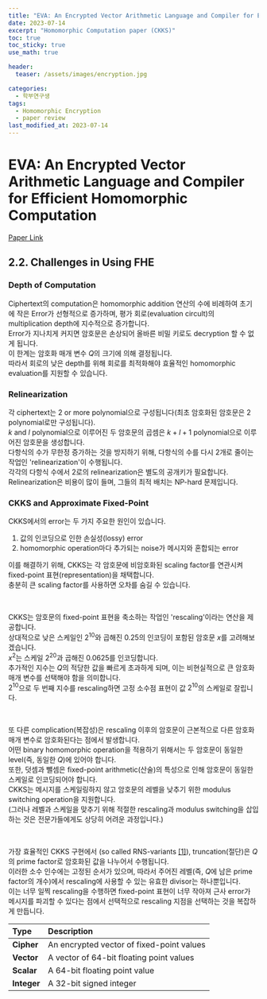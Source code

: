 ```yaml
---
title: "EVA: An Encrypted Vector Arithmetic Language and Compiler for Efficient Homomorphic Computation"
date: 2023-07-14
excerpt: "Homomorphic Computation paper (CKKS)"
toc: true
toc_sticky: true
use_math: true

header:
  teaser: /assets/images/encryption.jpg

categories:
  - 학부연구생
tags:
  - Homomorphic Encryption
  - paper review
last_modified_at: 2023-07-14
---
```


# EVA: An Encrypted Vector Arithmetic Language and Compiler for Efficient Homomorphic Computation

[Paper Link](https://arxiv.org/abs/1912.11951)

## 2.2. Challenges in Using FHE

### Depth of Computation

Ciphertext의 computation은 homomorphic addition 연산의 수에 비례하여 초기에 작은 Error가 선형적으로 증가하며, 평가 회로(evaluation circult)의 multiplication depth에 지수적으로 증가합니다.   
Error가 지나치게 커지면 암호문은 손상되어 올바른 비밀 키로도 decryption 할 수 없게 됩니다.   
이 한계는 암호화 매개 변수 $Q$의 크기에 의해 결정됩니다.  
따라서 회로의 낮은 depth를 위해 회로를 최적화해야 효율적인 homomorphic evaluation를 지원할 수 있습니다.

### Relinearization

각 ciphertext는 2 or more polynomial으로 구성됩니다(최초 암호화된 암호문은 2 polynomial로만 구성됩니다).  
$k$ and $l$ polynomial으로 이루어진 두 암호문의 곱셈은 $k+l+1$ polynomial으로 이루어진 암호문을 생성합니다.  
다항식의 수가 무한정 증가하는 것을 방지하기 위해, 다항식의 수를 다시 2개로 줄이는 작업인 'relinearization'이 수행됩니다.  
각각의 다항식 수에서 2로의 relinearization은 별도의 공개키가 필요합니다.  
Relinearization은 비용이 많이 들며, 그들의 최적 배치는 NP-hard 문제입니다.

### CKKS and Approximate Fixed-Point

CKKS에서의 error는 두 가지 주요한 원인이 있습니다.

1. 값의 인코딩으로 인한 손실성(lossy) error
2. homomorphic operation마다 추가되는 noise가 메시지와 혼합되는 error

이를 해결하기 위해, CKKS는 각 암호문에 비암호화된 scaling factor를 연관시켜 fixed-point 표현(representation)을 채택합니다.  
충분히 큰 scaling factor를 사용하면 오차를 숨길 수 있습니다.

<br>

CKKS는 암호문의 fixed-point 표현을 축소하는 작업인 'rescaling'이라는 연산을 제공합니다.  
상대적으로 낮은 스케일인 $2^{10}$와 곱해진 $0.25$의 인코딩이 포함된 암호문 $x$를 고려해보겠습니다.  
$x^2$는 스케일 $2^{20}$과 곱해진 $0.0625$를 인코딩합니다.  
추가적인 지수는 $Q$의 적당한 값을 빠르게 초과하게 되며, 이는 비현실적으로 큰 암호화 매개 변수를 선택해야 함을 의미합니다.  
$2^{10}$으로 두 번째 지수를 rescaling하면 고정 소수점 표현이 값 $2^{10}$의 스케일로 잘립니다.

<br>

또 다른 complication(복잡성)은 rescaling 이후의 암호문이 근본적으로 다른 암호화 매개 변수로 암호화된다는 점에서 발생합니다.  
어떤 binary homomorphic operation을 적용하기 위해서는 두 암호문이 동일한 level(즉, 동일한 $Q$)에 있어야 합니다.  
또한, 덧셈과 뺄셈은 fixed-point arithmetic(산술)의 특성으로 인해 암호문이 동일한 스케일로 인코딩되어야 합니다.  
CKKS는 메시지를 스케일링하지 않고 암호문의 레벨을 낮추기 위한 modulus switching operation을 지원합니다.  
(그러나 레벨과 스케일을 맞추기 위해 적절한 rescaling과 modulus switching을 삽입하는 것은 전문가들에게도 상당히 어려운 과정입니다.)

<br>

가장 효율적인 CKKS 구현에서 (so called RNS-variants [[1]](https://eprint.iacr.org/2018/931.pdf)), truncation(절단)은 $Q$의 prime factor로 암호화된 값을 나누어서 수행됩니다.  
이러한 소수 인수에는 고정된 순서가 있으며, 따라서 주어진 레벨(즉, $Q$에 남은 prime factor의 개수)에서 rescaling에 사용할 수 있는 유효한 divisor는 하나뿐입니다.  
이는 너무 일찍 rescaling을 수행하면 fixed-point 표현이 너무 작아져 근사 error가 메시지를 파괴할 수 있다는 점에서 선택적으로 rescaling 지점을 선택하는 것을 복잡하게 만듭니다.

| Type | Description |
| :---- | :---- |
| **Cipher** | An encrypted vector of fixed-point values |
| **Vector** | A vector of 64-bit floating point values |
| **Scalar** | A 64-bit floating point value |
| **Integer** | A 32-bit signed integer |

